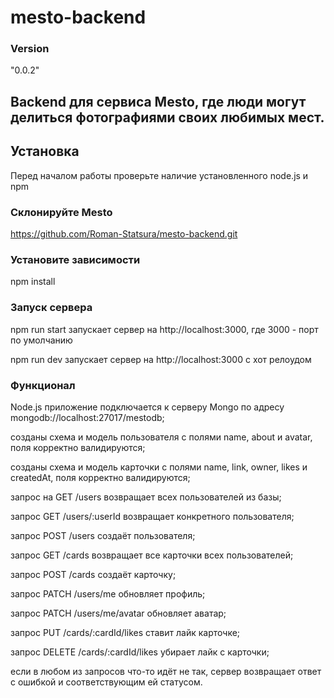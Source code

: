 # mesto-backend

### Version 
"0.0.2"

## Backend для сервиса Mesto, где люди могут делиться фотографиями своих любимых мест.

## Установка
Перед началом работы проверьте наличие установленного node.js и npm

### Склонируйте Mesto

https://github.com/Roman-Statsura/mesto-backend.git

### Установите зависимости

npm install

### Запуск сервера

npm run start 
запускает сервер на http://localhost:3000, где 3000 - порт по умолчанию

npm run dev 
запускает сервер на http://localhost:3000 с хот релоудом

### Функционал

Node.js приложение подключается к серверу Mongo по адресу mongodb://localhost:27017/mestodb;

созданы схема и модель пользователя с полями name, about и avatar, поля корректно валидируются;

созданы схема и модель карточки с полями name, link, owner, likes и createdAt, поля корректно валидируются;

запрос на GET /users возвращает всех пользователей из базы;

запрос GET /users/:userId возвращает конкретного пользователя;

запрос POST /users создаёт пользователя;

запрос GET /cards возвращает все карточки всех пользователей;

запрос POST /cards создаёт карточку;

запрос PATCH /users/me обновляет профиль;

запрос PATCH /users/me/avatar обновляет аватар;

запрос PUT /cards/:cardId/likes ставит лайк карточке;

запрос DELETE /cards/:cardId/likes убирает лайк с карточки;

если в любом из запросов что-то идёт не так, сервер возвращает ответ с ошибкой и соответствующим ей статусом.
